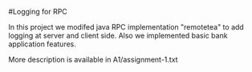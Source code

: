 #Logging for RPC

In this project we modifed java RPC implementation "remotetea" to add logging at server and client side. Also we implemented basic bank application features.

More description is available in A1/assignment-1.txt
